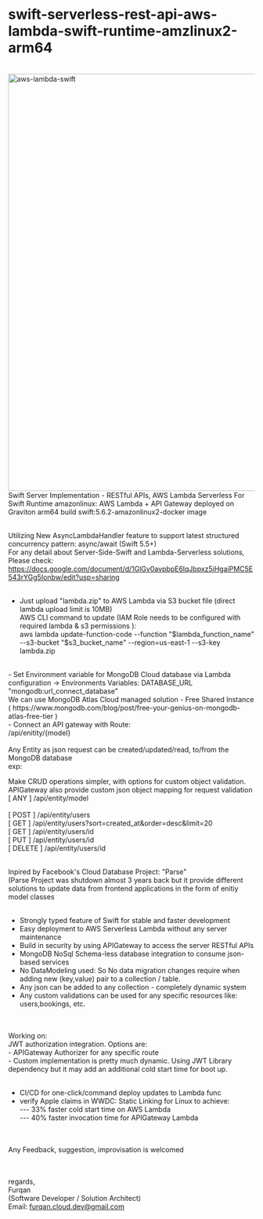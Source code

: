# swift-serverless-rest-api-aws-lambda-swift-runtime-amzlinux2-arm64
</BR>
<img width="850" alt="aws-lambda-swift " src="https://user-images.githubusercontent.com/102517671/180840050-becf4230-6b32-4be3-ae84-d8b88c1887c8.png">

</BR>
Swift Server Implementation - RESTful APIs, AWS Lambda Serverless For Swift Runtime amazonlinux: AWS Lambda + API Gateway deployed on Graviton arm64 build swift:5.6.2-amazonlinux2-docker image </BR></BR>

Utilizing New AsyncLambdaHandler feature to support latest structured concurrency pattern: async/await  (Swift 5.5+) 
</BR>
For any detail about Server-Side-Swift and Lambda-Serverless solutions, Please check: https://docs.google.com/document/d/1GlGv0avpbpE6lqJbpxz5iHgaiPMC5E543rYGg5Ionbw/edit?usp=sharing </BR></BR>

- Just upload "lambda.zip" to AWS Lambda via S3 bucket file (direct lambda upload limit is 10MB) </BR>
AWS CLI command to update (IAM Role needs to be configured with required lambda & s3 permissions ): </BR>
aws lambda update-function-code --function "$lambda_function_name" --s3-bucket "$s3_bucket_name" --region=us-east-1 --s3-key lambda.zip   
</BR>
- Set Environment variable for MongoDB Cloud database via Lambda configuration -> Environments Variables: DATABASE_URL "mongodb:url_connect_database" </BR>
We can use MongoDB Atlas Cloud managed solution - Free Shared Instance ( https://www.mongodb.com/blog/post/free-your-genius-on-mongodb-atlas-free-tier )
</BR>
- Connect an API gateway with Route: </BR>
/api/enitity/{model} </BR></BR>
Any Entity as json request can be created/updated/read,  to/from the MongoDB database </BR>
exp: </BR>

Make CRUD operations simpler, with options for custom object validation. APIGateway also provide custom json object mapping for request validation</BR>
[ ANY ]  /api/entity/model
</BR></BR>
[ POST ]  /api/entity/users </BR>
[ GET ] /api/entity/users?sort=created_at&order=desc&limit=20 </BR>
[ GET ] /api/entity/users/id </BR>
[ PUT ] /api/entity/users/id </BR>
[ DELETE ] /api/entity/users/id </BR>

</BR> 
Inpired by Facebook's Cloud Database Project: "Parse" </BR>
(Parse Project was shutdown almost 3 years back but it provide different solutions to update data from frontend applications in the form of enitiy model classes </BR></BR>

- Strongly typed feature of Swift for stable and faster development </BR>
- Easy deployment to AWS Serverless Lambda without any server maintenance </BR>
- Build in security by using APIGateway to access the server RESTful APIs </BR>
- MongoDB NoSql Schema-less database integration to consume json-based services </BR>
- No DataModeling used: So No data migration changes require when adding new (key,value) pair to a collection / table. </BR>
- Any json can be added to any collection - completely dynamic system </BR>
- Any custom validations can be used for any specific resources like: users,bookings,  etc. </BR></BR>


</BR>
Working on:
</BR>
JWT authorization integration. Options are: </BR>
- APIGateway Authorizer for any specific route</BR>
- Custom implementation is pretty much dynamic. Using JWT Library dependency but it may add an additional cold start time for boot up. </BR></BR>

- CI/CD for one-click/command deploy updates to Lambda func </BR>
- verify Apple claims in WWDC: Static Linking for Linux to achieve: </BR>
--- 33% faster cold start time on AWS Lambda </BR>
--- 40% faster invocation time for APIGateway Lambda</BR></BR>



</BR>Any Feedback, suggestion, improvisation is welcomed</BR>

</BR></BR>
regards, </BR>
Furqan </BR>
(Software Developer / Solution Architect) </BR>
Email: furqan.cloud.dev@gmail.com </BR></BR>

